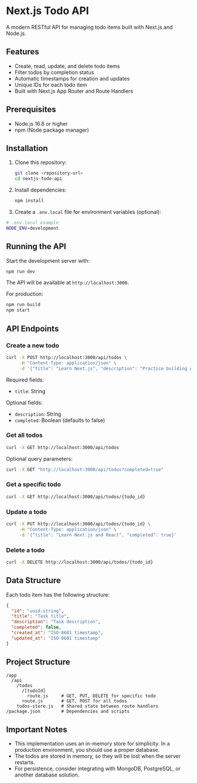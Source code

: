 # Next.js Todo API

A modern RESTful API for managing todo items built with Next.js and Node.js.

## Features

- Create, read, update, and delete todo items
- Filter todos by completion status
- Automatic timestamps for creation and updates
- Unique IDs for each todo item
- Built with Next.js App Router and Route Handlers

## Prerequisites

- Node.js 16.8 or higher
- npm (Node package manager)

## Installation

1. Clone this repository:

   ```bash
   git clone <repository-url>
   cd nextjs-todo-api
   ```

2. Install dependencies:

   ```bash
   npm install
   ```

3. Create a `.env.local` file for environment variables (optional):

```bash
# .env.local example
NODE_ENV=development
```

## Running the API

Start the development server with:

```bash
npm run dev
```

The API will be available at `http://localhost:3000`.

For production:

```bash
npm run build
npm start
```

## API Endpoints

### Create a new todo

```bash
curl -X POST http://localhost:3000/api/todos \
     -H "Content-Type: application/json" \
     -d '{"title": "Learn Next.js", "description": "Practice building APIs with Next.js", "completed": false}'
```

Required fields:

- `title`: String

Optional fields:

- `description`: String
- `completed`: Boolean (defaults to false)

### Get all todos

```bash
curl -X GET http://localhost:3000/api/todos
```

Optional query parameters:

```bash
curl -X GET "http://localhost:3000/api/todos?completed=true"
```

### Get a specific todo

```bash
curl -X GET http://localhost:3000/api/todos/{todo_id}
```

### Update a todo

```bash
curl -X PUT http://localhost:3000/api/todos/{todo_id} \
     -H "Content-Type: application/json" \
     -d '{"title": "Learn Next.js and React", "completed": true}'
```

### Delete a todo

```bash
curl -X DELETE http://localhost:3000/api/todos/{todo_id}
```

## Data Structure

Each todo item has the following structure:

```json
{
  "id": "uuid-string",
  "title": "Task title",
  "description": "Task description",
  "completed": false,
  "created_at": "ISO-8601 timestamp",
  "updated_at": "ISO-8601 timestamp"
}
```

## Project Structure

```
/app
  /api
    /todos
      /[todoId]
        route.js     # GET, PUT, DELETE for specific todo
      route.js       # GET, POST for all todos
    todos-store.js   # Shared state between route handlers
/package.json        # Dependencies and scripts
```

## Important Notes

- This implementation uses an in-memory store for simplicity. In a production environment, you should use a proper database.
- The todos are stored in memory, so they will be lost when the server restarts.
- For persistence, consider integrating with MongoDB, PostgreSQL, or another database solution.